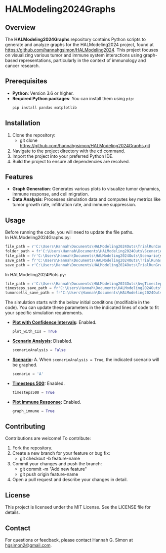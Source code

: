 # HALModeling2024Graphs

## Overview
The **HALModeling2024Graphs** repository contains Python scripts to generate and analyze graphs for the HALModeling2024 project, found at https://github.com/hannahgsimon/HALModeling2024. This project focuses on visualizing various tumor and immune system interactions using graph-based representations, particularly in the context of immunology and cancer research.

## Prerequisites
- **Python**: Version 3.6 or higher.
- **Required Python packages**: You can install them using `pip`:
   ```bash
   pip install pandas matplotlib

## Installation
1. Clone the repository:
    - git clone https://github.com/hannahgsimon/HALModeling2024Graphs.git
2. Navigate to the project directory with the cd command.
3. Import the project into your preferred Python IDE.
4. Build the project to ensure all dependencies are resolved.

## Features
- **Graph Generation**: Generates various plots to visualize tumor dynamics, immune response, and cell migration.
- **Data Analysis**: Processes simulation data and computes key metrics like tumor growth rate, infiltration rate, and immune suppression.

## Usage
Before running the code, you will need to update the file paths.  
In HALModeling2024Graphs.py:  
  ```python
  file_path = r'C:\Users\Hannah\Documents\HALModeling2024Outs\TrialRunCounts.csv'
  folder_path = fr'C:\Users\Hannah\Documents\HALModeling2024Outs\Scenario{scenario}\*.csv'
  file_path = fr'C:\Users\Hannah\Documents\HALModeling2024Outs\Scenario{scenario}\*.csv'
  save_path = fr'C:\Users\Hannah\Documents\HALModeling2024Outs\TrialRunGraphScenario{scenario}.png'
  save_path = r'C:\Users\Hannah\Documents\HALModeling2024Outs\TrialRunGraphImmuneResponse.png'
   ```
In HALModeling2024Plots.py:  
  ```python
  file_path = r'C:\Users\Hannah\Documents\HALModeling2024Outs\AvgTimestepstoEscape.csv'
  timesteps_save_path = fr'C:\Users\Hannah\Documents\HALModeling2024Outs\BoxplotTimesteps.png'
  tumorcells_save_path = fr'C:\Users\Hannah\Documents\HALModeling2024Outs\BoxplotTumorCells.png'
  ```

The simulation starts with the below initial conditions (modifiable in the code). You can update these parameters in the indicated lines of code to fit your specific simulation requirements.
- **<ins>Plot with Confidence Intervals</ins>:** Enabled.
     ```python
    plot_with_CIs = True
     ```
- **<ins>Scenario Analysis</ins>:** Disabled.
     ```python
     scenarioAnalysis = False
     ```
- **<ins>Scenario</ins>:** A. When `scenarioAnalysis = True`, the indicated scenario will be graphed.
     ```python
    scenario = 'A'
     ```
- **<ins>Timesteps 500</ins>:** Enabled.
     ```python
    timesteps500 = True
     ```
- **<ins>Plot Immune Response</ins>:** Enabled.
     ```python
    graph_immune = True
     ```
                    
## Contributing
Contributions are welcome! To contribute:
1. Fork the repository.
2. Create a new branch for your feature or bug fix:
    - git checkout -b feature-name
3. Commit your changes and push the branch:
    - git commit -m "Add new feature"
    - git push origin feature-name
4. Open a pull request and describe your changes in detail.

## License
This project is licensed under the MIT License. See the LICENSE file for details.

## Contact
For questions or feedback, please contact Hannah G. Simon at hgsimon2@gmail.com.
